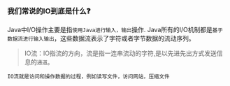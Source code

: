 ### 我们常说的IO到底是什么❓

 Java中I/O操作主要是指`使用Java进行输入，输出`操作. Java所有的I/O机制都是`基于数据流进行输入输出`，这些数据流表示了字符或者字节数据的流动序列。 

> IO流：IO指流的方向，流是指一连串流动的字符,是以先进先出方式发送信息的`通道`。

`IO流就是访问和操作数据的过程，例如读写文件，访问网站，压缩文件`